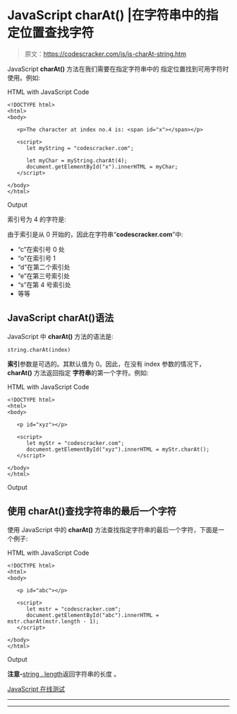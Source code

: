 # JavaScript charAt() |在字符串中的指定位置查找字符

> 原文：<https://codescracker.com/js/js-charAt-string.htm>

JavaScript **charAt()** 方法在我们需要在指定字符串中的 指定位置找到可用字符时使用。例如:

HTML with JavaScript Code

```
<!DOCTYPE html>
<html>
<body>

   <p>The character at index no.4 is: <span id="x"></span></p>

   <script>
      let myString = "codescracker.com";

      let myChar = myString.charAt(4);
      document.getElementById("x").innerHTML = myChar;
   </script>

</body>
</html>
```

Output

索引号为 4 的字符是:

由于索引是从 0 开始的，因此在字符串“**codescracker.com**”中:

*   “c”在索引号 0 处
*   “o”在索引号 1
*   “d”在第二个索引处
*   “e”在第三号索引处
*   “s”在第 4 号索引处
*   等等

## JavaScript charAt()语法

JavaScript 中 **charAt()** 方法的语法是:

```
string.charAt(index)
```

**索引**参数是可选的。其默认值为 0。因此，在没有 index 参数的情况下， **charAt()** 方法返回指定 **字符串**的第一个字符。例如:

HTML with JavaScript Code

```
<!DOCTYPE html>
<html>
<body>

   <p id="xyz"></p>

   <script>
      let myStr = "codescracker.com";
      document.getElementById("xyz").innerHTML = myStr.charAt();
   </script>

</body>
</html>
```

Output

## 使用 charAt()查找字符串的最后一个字符

使用 JavaScript 中的 **charAt()** 方法查找指定字符串的最后一个字符，下面是一个例子:

HTML with JavaScript Code

```
<!DOCTYPE html>
<html>
<body>

   <p id="abc"></p>

   <script>
      let mstr = "codescracker.com";
      document.getElementById("abc").innerHTML = mstr.charAt(mstr.length - 1);
   </script>

</body>
</html>
```

Output

**注意-**[string . length](/js/js-string-length.htm)返回字符串的长度 。

[JavaScript 在线测试](/exam/showtest.php?subid=6)

* * *

* * *